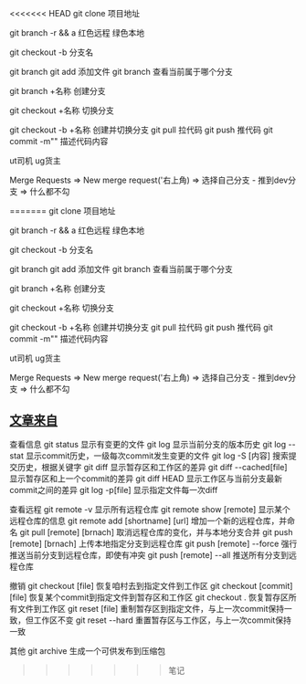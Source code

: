 <<<<<<< HEAD
git clone 项目地址

git branch -r && a 红色远程 绿色本地

git checkout -b 分支名

git branch 
git add   添加文件
git branch 查看当前属于哪个分支

git branch +名称 创建分支

git checkout +名称 切换分支

git checkout -b +名称 创建并切换分支
git pull   拉代码
git push  推代码
git commit -m""    描述代码内容

ut司机
ug货主

Merge Requests => New merge request('右上角) => 选择自己分支 - 推到dev分支 => 什么都不勾 




=======
git clone 项目地址

git branch -r && a 红色远程 绿色本地

git checkout -b 分支名

git branch 
git add   添加文件
git branch 查看当前属于哪个分支

git branch +名称 创建分支

git checkout +名称 切换分支

git checkout -b +名称 创建并切换分支
git pull   拉代码
git push  推代码
git commit -m""    描述代码内容

ut司机
ug货主

Merge Requests => New merge request('右上角) => 选择自己分支 - 推到dev分支 => 什么都不勾 

## [文章来自](https://www.ruanyifeng.com/blog/2015/12/git-cheat-sheet.html) 
查看信息
git status  显示有变更的文件
git log 显示当前分支的版本历史
git log --stat 显示commit历史，一级每次commit发生变更的文件
git log -S [内容] 搜索提交历史，根据关键字
git diff 显示暂存区和工作区的差异
git diff --cached[file] 显示暂存区和上一个commit的差异
git diff HEAD 显示工作区与当前分支最新commit之间的差异
git  log -p[file] 显示指定文件每一次diff


查看远程
git remote -v 显示所有远程仓库
git remote show [remote] 显示某个远程仓库的信息
git remote add [shortname] [url] 增加一个新的远程仓库，并命名
git pull [remote] [brnach] 取消远程仓库的变化，并与本地分支合并
git push [remote] [brnach] 上传本地指定分支到远程仓库
git push [remote] --force 强行推送当前分支到远程仓库，即使有冲突
git push [remote] --all 推送所有分支到远程仓库


撤销
git checkout [file] 恢复咱村去到指定文件到工作区
git checkout [commit] [file] 恢复某个commit到指定文件到暂存区和工作区
git checkout . 恢复暂存区所有文件到工作区
git reset [file] 重制暂存区到指定文件，与上一次commit保持一致，但工作区不变
git reset --hard 重置暂存区与工作区，与上一次commit保持一致


其他
git archive 生成一个可供发布到压缩包
>>>>>>> 笔记
